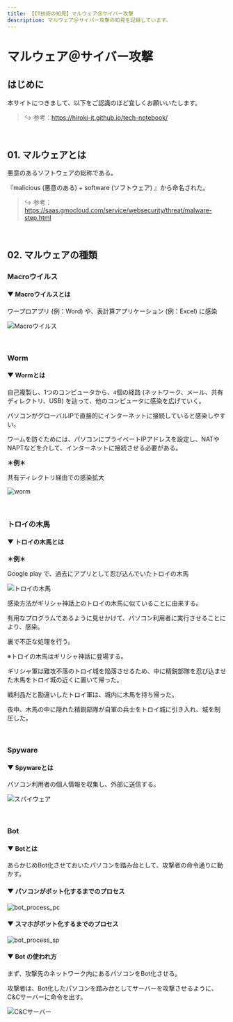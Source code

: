 ```yaml
---
title: 【IT技術の知見】マルウェア＠サイバー攻撃
description: マルウェア＠サイバー攻撃の知見を記録しています。
---
```


# マルウェア＠サイバー攻撃

## はじめに

本サイトにつきまして、以下をご認識のほど宜しくお願いいたします。

> ↪️ 参考：https://hiroki-it.github.io/tech-notebook/

<br>

## 01. マルウェアとは

悪意のあるソフトウェアの総称である。

『malicious (悪意のある) + software (ソフトウェア) 』から命名された。

> ↪️ 参考：https://saas.gmocloud.com/service/websecurity/threat/malware-step.html

<br>

## 02. マルウェアの種類

### Macroウイルス

#### ▼ Macroウイルスとは

ワープロアプリ (例：Word) や、表計算アプリケーション (例：Excel) に感染

![Macroウイルス](https://raw.githubusercontent.com/hiroki-it/tech-notebook-images/master/images/Macroウイルス.jpg)

<br>

### Worm

#### ▼ Wormとは

自己複製し、1つのコンピュータから、`4`個の経路 (ネットワーク、メール、共有ディレクトリ、USB) を辿って、他のコンピュータに感染を広げていく。

パソコンがグローバルIPで直接的にインターネットに接続していると感染しやすい。

ワームを防ぐためには、パソコンにプライベートIPアドレスを設定し、NATやNAPTなどを介して、インターネットに接続させる必要がある。

**＊例＊**

共有ディレクトリ経由での感染拡大

![worm](https://raw.githubusercontent.com/hiroki-it/tech-notebook-images/master/images/worm.jpg)

<br>

### トロイの木馬

#### ▼ トロイの木馬とは

**＊例＊**

Google play で、過去にアプリとして忍び込んでいたトロイの木馬

![トロイの木馬](https://raw.githubusercontent.com/hiroki-it/tech-notebook-images/master/images/トロイの木馬.jpg)

感染方法がギリシャ神話上のトロイの木馬に似ていることに由来する。

有用なプログラムであるように見せかけて、パソコン利用者に実行させることにより、感染。

裏で不正な処理を行う。

※トロイの木馬はギリシャ神話に登場する。

ギリシャ軍は難攻不落のトロイ城を陥落させるため、中に精鋭部隊を忍び込ませた木馬をトロイ城の近くに置いて帰った。

戦利品だと勘違いしたトロイ軍は、城内に木馬を持ち帰った。

夜中、木馬の中に隠れた精鋭部隊が自軍の兵士をトロイ城に引き入れ、城を制圧した。

<br>

### Spyware

#### ▼ Spywareとは

パソコン利用者の個人情報を収集し、外部に送信する。

![スパイウェア](https://raw.githubusercontent.com/hiroki-it/tech-notebook-images/master/images/スパイウェア.png)

<br>

### Bot

#### ▼ Botとは

あらかじめBot化させておいたパソコンを踏み台として、攻撃者の命令通りに動かす。

#### ▼ パソコンがボット化するまでのプロセス

![bot_process_pc](https://raw.githubusercontent.com/hiroki-it/tech-notebook-images/master/images/bot_process_pc.jpg)

#### ▼ スマホがボット化するまでのプロセス

![bot_process_sp](https://raw.githubusercontent.com/hiroki-it/tech-notebook-images/master/images/bot_process_sp.jpg)

#### ▼ Bot の使われ方

まず、攻撃先のネットワーク内にあるパソコンをBot化させる。

攻撃者は、Bot化したパソコンを踏み台としてサーバーを攻撃させるように、C&Cサーバーに命令を出す。

![C&Cサーバー](https://raw.githubusercontent.com/hiroki-it/tech-notebook-images/master/images/C&Cサーバー.png)

<br>
